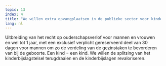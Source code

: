 ```yaml
---
topic: 13
index: 4
title: "We willen extra opvangplaatsen in de publieke sector voor kinderen, volgens het principe 1 kind = 1 plaats."
lang: nl
---
```

Uitbreiding van het recht op ouderschapsverlof voor mannen en vrouwen en wel
tot 1 jaar, met een exclusief verplicht gereserveerd deel van 30 dagen voor
mannen om zo de verdeling van de gezinstaken te bevorderen van bij de
geboorte.
Een kind = een kind. We willen de splitsing van het kinderbijslagstelsel
terugdraaien en de kinderbijslagen revaloriseren.
